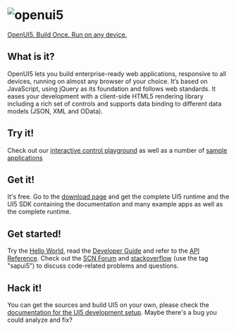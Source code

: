 ![openui5](http://openui5.org/images/OpenUI5_new_big_side.png)
=======
[OpenUI5. Build Once. Run on any device.](http://openui5.org)

What is it?
-----------
OpenUI5 lets you build enterprise-ready web applications, responsive to all devices, running on almost
any browser of your choice. It’s based on JavaScript, using jQuery as its foundation and follows web standards.
It eases your development with a client-side HTML5 rendering library including a rich set of controls
and supports data binding to different data models (JSON, XML and OData).

Try it!
-------
Check out our [interactive control playground](https://openui5.hana.ondemand.com/#content/Controls/index.html)
as well as a number of [sample applications](https://openui5.hana.ondemand.com/#demoapps.html)

Get it!
-------
It's free. Go to the [download page](http://openui5.org/download.html) and get the complete UI5 runtime
and the UI5 SDK containing the documentation and many example apps as well as the complete runtime.

Get started!
------------
Try the [Hello World](http://openui5.org/getstarted.html), read
the [Developer Guide](https://openui5.hana.ondemand.com/#docs/guide/Documentation.html)
and refer to the [API Reference](https://openui5.hana.ondemand.com/#docs/api/symbols/sap.ui.html).
Check out the [SCN Forum](http://scn.sap.com/community/developer-center/front-end/content) and
[stackoverflow](http://stackoverflow.com/questions/tagged/sapui5) (use the tag "sapui5") to discuss code-related
problems and questions.

Hack it!
--------
You can get the sources and build UI5 on your own, please check the [documentation for the UI5 development setup](https://github.com/SAP/openui5/blob/master/docs/developing.md).
Maybe there's a bug you could analyze and fix?
